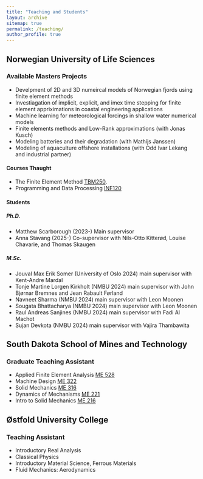 ```yaml
---
title: "Teaching and Students"
layout: archive
sitemap: true
permalink: /teaching/
author_profile: true
---
```


## Norwegian University of Life Sciences

### Available Masters Projects

- Develpment of 2D and 3D numeircal models of Norwegian fjords using finite element methods
- Investiagation of implicit, explicit, and imex time stepping for finite element appriximations in coastal engineering applications
- Machine learning for meteorological forcings in shallow water numerical models
- Finite elements methods and Low-Rank approximations (with Jonas Kusch)
- Modeling batteries and their degradation (with Mathijs Janssen)
- Modeling of aquaculture offshore installations (with Odd Ivar Lekang and industrial partner)



#### Courses Thaught
- The Finite Element Method [TBM250](https://www.nmbu.no/emne/tbm250). 
- Programming and Data Processing [INF120](https://www.nmbu.no/emne/INF120)

#### Students 

##### Ph.D.
- Matthew Scarborough (2023-) Main supervisor 
- Anna Stavang (2025-) Co-supervisor with Nils-Otto Kitterød, Louise Chavarie, and Thomas Skaugen 


##### M.Sc.
- Jouval Max Erik Somer (University of Oslo 2024) main supervisor with Kent-Andre Mardal
- Tonje Martine Lorgen Kirkholt (NMBU 2024) main supervisor with John Bjørnar Bremnes and Jean Rabault Førland
- Navneet Sharma (NMBU 2024) main supervisor with Leon Moonen
- Sougata Bhattacharya (NMBU 2024) main supervisor with Leon Moonen
- Raul Andreas Sanjines (NMBU 2024) main supervisor with Fadi Al Machot
- Sujan Devkota (NMBU 2024) main supervisor with Vajira Thambawita



## South Dakota School of Mines and Technology

### Graduate Teaching Assistant

- Applied Finite Element Analysis [ME 528](https://ecatalog.sdsmt.edu/preview_course_nopop.php?catoid=13&coid=16230)
- Machine Design [ME 322](https://ecatalog.sdsmt.edu/preview_course_nopop.php?catoid=8&coid=9956)
- Solid Mechanics [ME 316](https://ecatalog.sdsmt.edu/preview_course_nopop.php?catoid=14&coid=18304)
- Dynamics of Mechanisms [ME 221](https://ecatalog.sdsmt.edu/preview_course_nopop.php?catoid=8&coid=9950)
- Intro to Solid Mechanics [ME 216](https://ecatalog.sdsmt.edu/preview_course_nopop.php?catoid=14&coid=18298)


## Østfold University College

### Teaching Assistant

- Introductory Real Analysis
- Classical Physics
- Introductory Material Science, Ferrous Materials
- Fluid Mechanics: Aerodynamics
